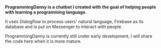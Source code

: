 **ProgrammingDanny is a chatbot I created with the goal of helping people with learning a programming language.**

It uses Dialogflow to process users' natural language, Firebase as its database and is put on Messenger to interact with people.

ProgrammingDanny is currently still under early development, I will share the code here when it is more mature.
